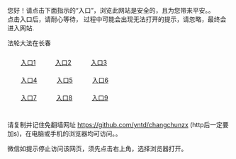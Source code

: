 您好！请点击下面指示的“入口”，浏览此网站是安全的，且为您带来平安。。 <br/>
点击入口后，请耐心等待， 过程中可能会出现无法打开的提示，请忽略，最终会进入网站. </br>

法轮大法在长春<br/>
<div style="padding:10px"><a style="margin:20px" target="_blank" href="https://d39xkzo29ueqrp.cloudfront.net/2Qpsp?mhjviy" id="ccLink1" rel="nofollow">入口1</a> <a target="_blank" style="margin:20px" href="https://d3aknh0g3wuu5z.cloudfront.net/2Qpsp?wwjotobc" id="ccLink2" rel="nofollow">入口2</a> <a style="margin:20px" target="_blank" href="https://d2vznn70v8jc7j.cloudfront.net/2Qpsp?iglbwugl" id="ccLink3" rel="nofollow">入口3</a></div>

<div style="padding:10px" ><a style="margin:20px" target="_blank" href="https://d39xkzo29ueqrp.cloudfront.net/2Qpsp?mhjviy" id="ccLink4" rel="nofollow">入口4</a> <a style="margin:20px" href="https://d3aknh0g3wuu5z.cloudfront.net/2Qpsp?wwjotobc" target="_blank" id="ccLink5" rel="nofollow">入口5</a> <a style="margin:20px" href="https://d2vznn70v8jc7j.cloudfront.net/2Qpsp?iglbwugl" target="_blank" id="ccLink6" rel="nofollow">入口6</a></div>

<div style="padding:10px"><a style="margin:20px" target="_blank" href="https://d39xkzo29ueqrp.cloudfront.net/2Qpsp?mhjviy" id="ccLink7" rel="nofollow">入口7</a> <a style="margin:20px" href="https://d3aknh0g3wuu5z.cloudfront.net/2Qpsp?wwjotobc" target="_blank" id="ccLink8" rel="nofollow">入口8</a> <a style="margin:20px" target="_blank" href="https://d2vznn70v8jc7j.cloudfront.net/2Qpsp?iglbwugl" id="ccLink9" rel="nofollow">入口9</a></div>

<br/>



请复制并记住免翻墙网址 https://github.com/yntd/changchunzx (http后一定要加s)，在电脑或手机的浏览器均可访问。。<br/>

微信如提示停止访问该网页，须先点击右上角，选择浏览器打开。
